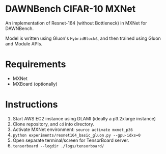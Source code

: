 # DAWNBench CIFAR-10 MXNet

An implementation of Resnet-164 (without Bottleneck) in MXNet for DAWNBench.

Model is written using Gluon's `HybridBlock`s, and then trained using Gluon and Module APIs.

# Requirements

* MXNet
* MXBoard (optionally)

# Instructions

1) Start AWS EC2 instance using DLAMI (ideally a p3.2xlarge instance)
2) Clone repository, and `cd` into directory.
3) Activate MXNet environment: `source activate mxnet_p36`
4) `python experiments/resnet164_basic_gluon.py --gpu-idxs=0`
5) Open separate terminal/screen for TensorBoard server.
6) `tensorboard --logdir ./logs/tensorboard/`